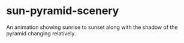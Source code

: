 # sun-pyramid-scenery
An animation showing sunrise to sunset along with the shadow of the pyramid changing relatively.
